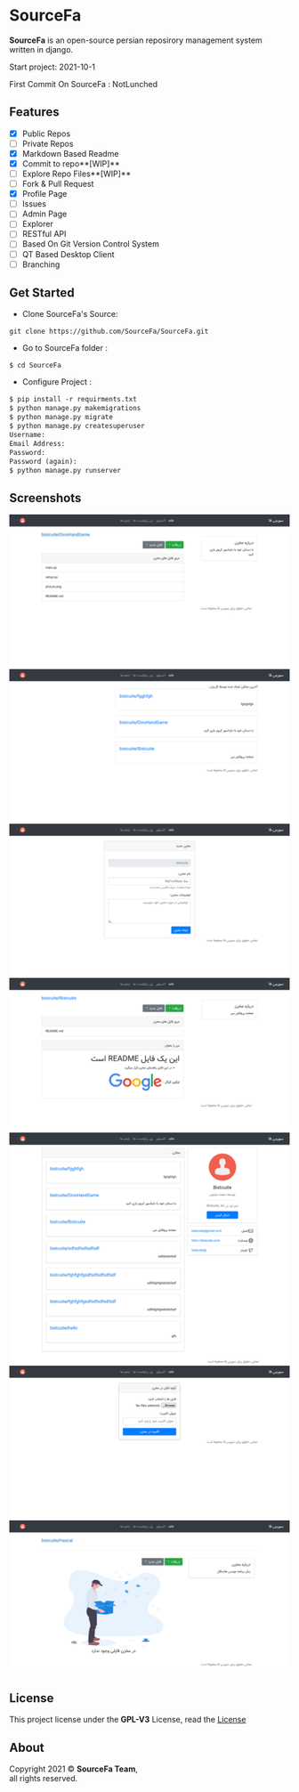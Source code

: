 # SourceFa
**SourceFa** is an open-source persian reposirory management system written in django.

Start project: 2021-10-1

First Commit On SourceFa : NotLunched

## Features
- [x] Public Repos
- [ ] Private Repos
- [x] Markdown Based Readme
- [x] Commit to repo**[WIP]**
- [ ] Explore Repo Files**[WIP]**
- [ ] Fork & Pull Request
- [x] Profile Page
- [ ] Issues
- [ ] Admin Page
- [ ] Explorer
- [ ] RESTful API
- [ ] Based On Git Version Control System
- [ ] QT Based Desktop Client
- [ ] Branching

## Get Started
- Clone SourceFa's Source:
```
git clone https://github.com/SourceFa/SourceFa.git
```
- Go to SourceFa folder :
```
$ cd SourceFa
```
- Configure Project :
```
$ pip install -r requirments.txt
$ python manage.py makemigrations
$ python manage.py migrate
$ python manage.py createsuperuser
Username:
Email Address:
Password:
Password (again):
$ python manage.py runserver
```

## Screenshots
![1](screenshots/1.jpg)
![2](screenshots/2.jpg)
![3](screenshots/3.jpg)
![4](screenshots/4.jpg)
![5](screenshots/5.jpg)
![6](screenshots/6.jpg)
![7](screenshots/7.jpg)

## License
This project license under the **GPL-V3** License, read the [License](LICENSE)

## About
Copyright 2021 &copy; **SourceFa Team**, \
all rights reserved.
